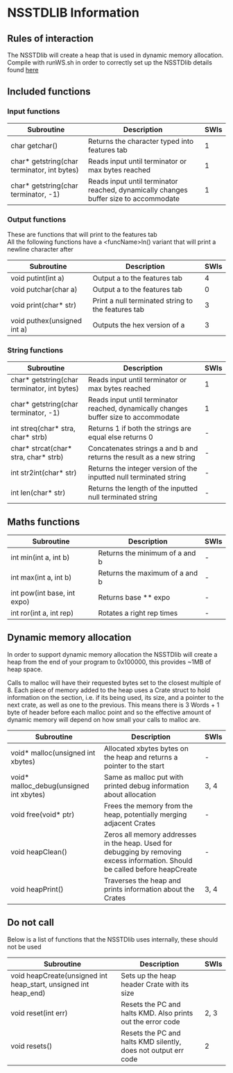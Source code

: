 # NSSTDLIB Information
## Rules of interaction
The NSSTDlib will create a heap that is used in dynamic memory allocation. Compile with runWS.sh in order to correctly set up the NSSTDlib details found [here](README.md#Compiling)

## Included functions
### Input functions
| Subroutine                                  | Description                                                                          | SWIs |
|---------------------------------------------|--------------------------------------------------------------------------------------|------|
| char getchar()                              | Returns the character typed into features tab                                        | 1    |
| char* getstring(char terminator, int bytes) | Reads input until terminator or max bytes reached                                    | 1    |
| char* getstring(char terminator, -1)        | Reads input until terminator reached, dynamically changes buffer size to accommodate | 1    |

### Output functions
These are functions that will print to the features tab  
All the following functions have a \<funcName\>ln() variant that will print a newline character after

| Subroutine                  | Description                                        | SWIs |
|-----------------------------|----------------------------------------------------|------|
| void putint(int a)          | Output a to the features tab                       | 4    |
| void putchar(char a)        | Output a to the features tab                       | 0    |
| void print(char* str)       | Print a null terminated string to the features tab | 3    |
| void puthex(unsigned int a) | Outputs the hex version of a                       | 3    |

### String functions

| Subroutine                                  | Description                                                                          | SWIs |
|---------------------------------------------|--------------------------------------------------------------------------------------|------|
| char* getstring(char terminator, int bytes) | Reads input until terminator or max bytes reached                                    | 1    |
| char* getstring(char terminator, -1)        | Reads input until terminator reached, dynamically changes buffer size to accommodate | 1    |
| int streq(char* stra, char* strb)           | Returns 1 if both the strings are equal else returns 0                               | -    |
| char* strcat(char* stra, char* strb)        | Concatenates strings a and b and returns the result as a new string                  | -    |
| int str2int(char* str)                      | Returns the integer version of the inputted null terminated string                   | -    |
| int len(char* str)                          | Returns the length of the inputted null terminated string                            | -    |

## Maths functions

| Subroutine                  | Description                    | SWIs |
|-----------------------------|--------------------------------|------|
| int min(int a, int b)       | Returns the minimum of a and b | -    |
| int max(int a, int b)       | Returns the maximum of a and b | -    |
| int pow(int base, int expo) | Returns base ** expo           | -    |
| int ror(int a, int rep)     | Rotates a right rep times      | -    |

## Dynamic memory allocation
In order to support dynamic memory allocation the NSSTDlib will create a heap from the end of your program to 0x100000, this provides ~1MB of heap space.

Calls to malloc will have their requested bytes set to the closest multiple of 8. Each piece of memory added to the heap uses a Crate struct to hold information on the section, i.e. if its being used, its size, and a pointer to the next crate, as well as one to the previous. This means there is 3 Words + 1 byte of header before each malloc point and so the effective amount of dynamic memory will depend on how small your calls to malloc are.

| Subroutine                              | Description                                                                                                                   | SWIs |
|-----------------------------------------|-------------------------------------------------------------------------------------------------------------------------------|------|
| void* malloc(unsigned int xbytes)       | Allocated xbytes bytes on the heap and returns a pointer to the start                                                         | -    |
| void* malloc_debug(unsigned int xbytes) | Same as malloc put with printed debug information about allocation                                                            | 3, 4 |
| void free(void* ptr)                    | Frees the memory from the heap, potentially merging adjacent Crates                                                           | -    |
| void heapClean()                        | Zeros all memory addresses in the heap. Used for debugging by removing excess information. Should be called before heapCreate | -    |
| void heapPrint()                        | Traverses the heap and prints information about the Crates                                                                    | 3, 4 |


## Do not call
Below is a list of functions that the NSSTDlib uses internally, these should not be used

| Subroutine                                                      | Description                                                    | SWIs |
|-----------------------------------------------------------------|----------------------------------------------------------------|------|
| void heapCreate(unsigned int heap_start, unsigned int heap_end) | Sets up the heap header Crate with its size                    |      |
| void reset(int err)                                             | Resets the PC and halts KMD. Also prints out the error code    | 2, 3 |
| void resets()                                                   | Resets the PC and halts KMD silently, does not output err code | 2    |


